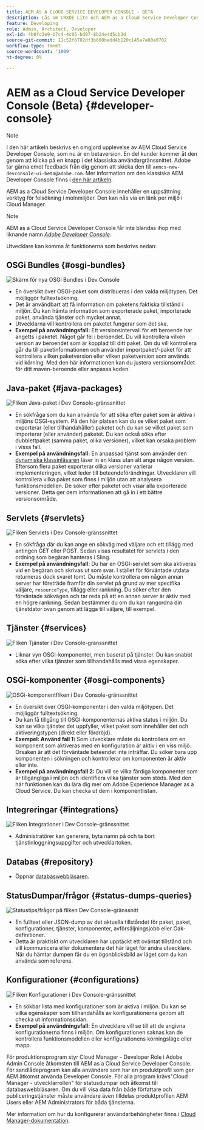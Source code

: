 ```yaml
---
title: AEM AS A CLOUD SERVICE DEVELOPER CONSOLE - BETA
description: Läs om CRXDE Lite och AEM as a Cloud Service Developer Console.
feature: Developing
role: Admin, Architect, Developer
exl-id: 4b0fc3e9-b7c4-4c95-bd97-8b24e4d5cb3d
source-git-commit: 11c52f6782df3b608bedd4b120c145a7a80a0702
workflow-type: tm+mt
source-wordcount: '1009'
ht-degree: 0%

---
```


# AEM as a Cloud Service Developer Console (Beta) {#developer-console}

>[!NOTE]
>
>I den här artikeln beskrivs en omgjord upplevelse av AEM Cloud Service Developer Console, som nu är en betaversion. En del kunder kommer åt den genom att klicka på en knapp i det klassiska användargränssnittet. Adobe tar gärna emot feedback från dig genom att skicka den till `aemcs-new-devconsole-ui-beta@adobe.com`. Mer information om den klassiska AEM Developer Console finns i [den här artikeln](/help/implementing/developing/introduction/development-guidelines.md#crxde-lite-and-developer-console).

AEM as a Cloud Service Developer Console innehåller en uppsättning verktyg för felsökning i molnmiljöer. Den kan nås via en länk per miljö i Cloud Manager.

>[!NOTE]
>AEM as a Cloud Service Developer Console får inte blandas ihop med liknande namn [*Adobe Developer Console*](https://developer.adobe.com/developer-console/).
>


<!--
There are multiple ways of accessing it:

1. Launch from Cloud Manager  

1. Type a url that can be determined by adjusting the Author or Publish service urls as follows:
   ```  
   https://dev-console/-<namespace>.<cluster>.dev.adobeaemcloud.com
   ```  

1. As a shortcut, the following Cloud Manager CLI command can be used to launch the AEM as a Cloud Service Developer Console based on an environment parameter described below:    
   ```
   aio cloudmanager:open-developer-console <ENVIRONMENTID> --programId <PROGRAMID>
   ```
-->

Utvecklare kan komma åt funktionerna som beskrivs nedan:

## OSGi Bundles {#osgi-bundles}

![Skärm för nya OSGi Bundles i Dev Console](/help/implementing/developing/introduction/assets/osgi-bundles.png)

* En översikt över OSGI-paket som distribueras i den valda miljötypen. Det möjliggör fulltextsökning.
* Det är användbart att få information om paketens faktiska tillstånd i miljön. Du kan hämta information som exporterade paket, importerade paket, använda tjänster och mycket annat.
* Utvecklarna vill kontrollera om paketet fungerar som det ska.
* **Exempel på användningsfall:** Ett versionsintervall för ett beroende har angetts i paketet. Något går fel i beroendet. Du vill kontrollera vilken version av beroendet som är kopplad till ditt paket. Om du vill kontrollera går du till paketinformationen och använder importpaket/-paket för att kontrollera vilken paketversion eller vilken paketversion som används vid körning. Med den här informationen kan du justera versionsområdet för ditt maven-beroende eller anpassa koden.

## Java-paket {#java-packages}

![Fliken Java-paket i Dev Console-gränssnittet](/help/implementing/developing/introduction/assets/java-packages-dev-console-ui.png)

* En sökfråga som du kan använda för att söka efter paket som är aktiva i miljöns OSGI-system. På den här platsen kan du se vilket paket som exporterar (eller tillhandahåller) paketet och du kan se vilket paket som importerar (eller använder) paketet. Du kan också söka efter dubblettpaket (samma paket, olika versioner), vilket kan orsaka problem i vissa fall.
* **Exempel på användningsfall:** En anpassad tjänst som använder den [dynamiska klassinläsaren](https://sling.apache.org/apidocs/sling9/org/apache/sling/commons/classloader/DynamicClassLoaderManager.html) läser in en klass utan att ange någon version. Eftersom flera paket exporterar olika versioner varierar implementeringen, vilket leder till beteendeförändringar. Utvecklaren vill kontrollera vilka paket som finns i miljön utan att analysera funktionsmodellen. De söker efter paketet och visar alla exporterade versioner. Detta ger dem informationen att gå in i ett bättre versionsområde.

## Servlets {#servlets}

![Fliken Servlets i Dev Console-gränssnittet](/help/implementing/developing/introduction/assets/servlets-dev-console-ui.png)

* En sökfråga där du kan ange en sökväg med väljare och ett tillägg med antingen GET eller POST. Sedan visas resultatet för servlets i den ordning som begäran hanteras i Sling.
* **Exempel på användningsfall:** Du har en OSGI-servlet som ska aktiveras vid en begäran och skrivas ut som svar. I stället för förväntade utdata returneras dock svaret tomt. Du måste kontrollera om någon annan server har företräde framför din servlet på grund av mer specifika väljare, `resourceType`, tillägg eller rankning. Du söker efter den förväntade sökvägen och tar reda på att en annan server är aktiv med en högre rankning. Sedan bestämmer du om du kan rangordna din tjänstdator ovan genom att lägga till väljare, till exempel.

## Tjänster {#services}

![Fliken Tjänster i Dev Console-gränssnittet](/help/implementing/developing/introduction/assets/services-dev-console.png)

* Liknar vyn OSGI-komponenter, men baserat på tjänster. Du kan snabbt söka efter vilka tjänster som tillhandahålls med vissa egenskaper.

## OSGi-komponenter {#osgi-components}

![OSGi-komponentfliken i Dev Console-gränssnittet](/help/implementing/developing/introduction/assets/osgi-components-dev-console.png)

* En översikt över OSGI-komponenter i den valda miljötypen. Det möjliggör fulltextsökning.
* Du kan få tillgång till OSGI-komponenternas aktiva status i miljön. Du kan se vilka tjänster det uppfyller, vilket paket som innehåller det och aktiveringstypen (direkt eller fördröjd).
* **Exempel: Använd fall 1:** Som utvecklare måste du kontrollera om en komponent som aktiveras med en konfiguration är aktiv i en viss miljö. Orsaken är att det förväntade beteendet inte inträffar. Du söker bara upp komponenten i sökningen och kontrollerar om komponenten är aktiv eller inte.
* **Exempel på användningsfall 2:** Du vill se vilka färdiga komponenter som är tillgängliga i miljön och identifiera vilka tjänster som stöds. Med den här funktionen kan du lära dig mer om Adobe Experience Manager as a Cloud Service. Du kan checka ut dem i komponentlistan.

## Integreringar {#integrations}

![Fliken Integrationer i Dev Console-gränssnittet](/help/implementing/developing/introduction/assets/integrations-dev-console-ui.png)

* Administratörer kan generera, byta namn på och ta bort tjänstinloggningsuppgifter och utvecklartoken.

## Databas {#repository}

* Öppnar [databaswebbläsaren](/help/implementing/developing/tools/repository-browser.md).

## StatusDumpar/frågor {#status-dumps-queries}

![Statustips/frågor på fliken Dev Console-gränssnitt](/help/implementing/developing/introduction/assets/status-dumps-queries.png)

* En fulltext eller JSON-dump av det aktuella tillståndet för paket, paket, konfigurationer, tjänster, komponenter, avförsäljningsjobb eller Oak-definitioner.
* Detta är praktiskt om utvecklaren har upptäckt ett oväntat tillstånd och vill kommunicera eller dokumentera det här läget för andra utvecklare. När du hämtar dumpen får du en ögonblicksbild av läget som du kan använda som referens.

## Konfigurationer {#configurations}

![Fliken Konfigurationer i Dev Console-gränssnittet](/help/implementing/developing/introduction/assets/configurations-dev-console.png)

* En sökbar lista med konfigurationer som är aktiva i miljön. Du kan se vilka egenskaper som tillhandahålls av konfigurationerna genom att checka ut informationssidan.
* **Exempel på användningsfall:** En utvecklare vill se till att de angivna konfigurationerna finns i miljön. Om konfigurationen saknas kan de kontrollera funktionsmodellen eller konfigurationens körningsläge eller mapp.

För produktionsprogram styr Cloud Manager - Developer Role i Adobe Admin Console åtkomsten till AEM as a Cloud Service Developer Console. För sandlådeprogram kan alla användare som har en produktprofil som ger AEM åtkomst använda Developer Console. För alla program krävs&quot;Cloud Manager - utvecklarrollen&quot; för statusdumpar och åtkomst till databaswebbläsaren. Om du vill visa data från både författare och publiceringstjänster måste användare även tilldelas produktprofilen AEM Users eller AEM Administrators för båda tjänsterna.

Mer information om hur du konfigurerar användarbehörigheter finns i [Cloud Manager-dokumentation](https://experienceleague.adobe.com/en/docs/experience-manager-cloud-manager/content/requirements/users-and-roles).

